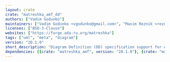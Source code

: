 ```yaml
---
layout: crate
crate: "matreshka_amf_dd"
authors: ["Vadim Godunko"]
maintainers: ["Vadim Godunko <vgodunko@gmail.com>", "Maxim Reznik <reznikmm@gmail.com>"]
licenses: ["BSD-3-Clause"]
websites: ["https://forge.ada-ru.org/matreshka"]
tags: ["uml", "meta", "diagram"]
version: "20.1.0"
short_description: "Diagram Definition (DD) specification support for AMF"
dependencies: [{crate: "matreshka_amf", version: "20.1.0"}, {crate: "matreshka_league", version: "20.1.0"}]
---
```



